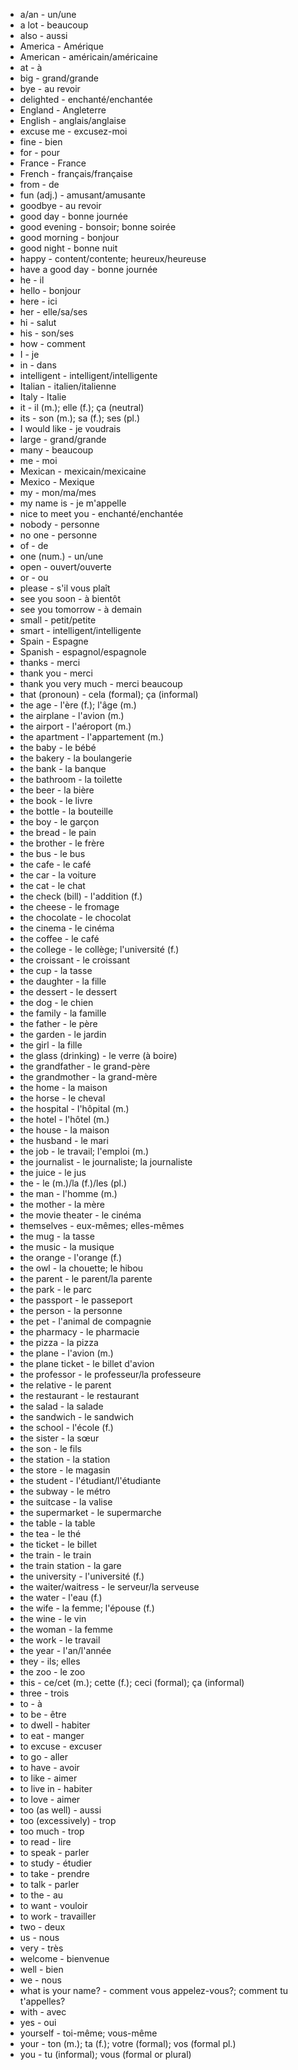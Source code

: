 - a/an - un/une
- a lot - beaucoup
- also - aussi
- America - Amérique
- American - américain/américaine
- at - à
- big - grand/grande
- bye - au revoir
- delighted - enchanté/enchantée
- England - Angleterre
- English - anglais/anglaise
- excuse me - excusez-moi
- fine - bien
- for - pour
- France - France
- French - français/française
- from - de
- fun (adj.) - amusant/amusante
- goodbye - au revoir
- good day - bonne journée
- good evening - bonsoir; bonne soirée
- good morning - bonjour
- good night - bonne nuit
- happy - content/contente; heureux/heureuse
- have a good day - bonne journée
- he - il
- hello - bonjour
- here - ici
- her - elle/sa/ses
- hi - salut
- his - son/ses
- how - comment
- I - je
- in - dans
- intelligent - intelligent/intelligente
- Italian - italien/italienne
- Italy - Italie
- it - il (m.); elle (f.); ça (neutral)
- its - son (m.); sa (f.); ses (pl.)
- I would like - je voudrais
- large - grand/grande
- many - beaucoup
- me - moi
- Mexican - mexicain/mexicaine
- Mexico - Mexique
- my - mon/ma/mes
- my name is - je m'appelle
- nice to meet you - enchanté/enchantée
- nobody - personne
- no one - personne
- of - de
- one (num.) - un/une
- open - ouvert/ouverte
- or - ou
- please - s'il vous plaît
- see you soon - à bientôt
- see you tomorrow - à demain
- small - petit/petite
- smart - intelligent/intelligente
- Spain - Espagne
- Spanish - espagnol/espagnole
- thanks - merci
- thank you - merci
- thank you very much - merci beaucoup
- that (pronoun) - cela (formal); ça (informal)
- the age - l'ère (f.); l'âge (m.)
- the airplane - l'avion (m.)
- the airport - l'aéroport (m.)
- the apartment - l'appartement (m.)
- the baby - le bébé
- the bakery - la boulangerie
- the bank - la banque
- the bathroom - la toilette
- the beer - la bière
- the book - le livre
- the bottle - la bouteille
- the boy - le garçon
- the bread - le pain
- the brother - le frère
- the bus - le bus
- the cafe - le café
- the car - la voiture
- the cat - le chat
- the check (bill) - l'addition (f.)
- the cheese - le fromage
- the chocolate - le chocolat
- the cinema - le cinéma
- the coffee - le café
- the college - le collège; l'université (f.)
- the croissant - le croissant
- the cup - la tasse
- the daughter - la fille
- the dessert - le dessert
- the dog - le chien
- the family - la famille
- the father - le père
- the garden - le jardin
- the girl - la fille
- the glass (drinking) - le verre (à boire)
- the grandfather - le grand-père
- the grandmother - la grand-mère
- the home - la maison
- the horse - le cheval
- the hospital - l'hôpital (m.)
- the hotel - l'hôtel (m.)
- the house - la maison
- the husband - le mari
- the job - le travail; l'emploi (m.)
- the journalist - le journaliste; la journaliste
- the juice - le jus
- the - le (m.)/la (f.)/les (pl.)
- the man - l'homme (m.)
- the mother - la mère
- the movie theater - le cinéma
- themselves - eux-mêmes; elles-mêmes
- the mug - la tasse
- the music - la musique
- the orange - l'orange (f.)
- the owl - la chouette; le hibou
- the parent - le parent/la parente
- the park - le parc
- the passport - le passeport
- the person - la personne
- the pet - l'animal de compagnie
- the pharmacy - le pharmacie
- the pizza - la pizza
- the plane - l'avion (m.)
- the plane ticket - le billet d'avion
- the professor - le professeur/la professeure
- the relative - le parent
- the restaurant - le restaurant
- the salad - la salade
- the sandwich - le sandwich
- the school - l'école (f.)
- the sister - la sœur
- the son - le fils
- the station - la station
- the store - le magasin
- the student - l'étudiant/l'étudiante
- the subway - le métro
- the suitcase - la valise
- the supermarket - le supermarche
- the table - la table
- the tea - le thé
- the ticket - le billet
- the train - le train
- the train station - la gare
- the university - l'université (f.)
- the waiter/waitress - le serveur/la serveuse
- the water - l'eau (f.)
- the wife - la femme; l'épouse (f.)
- the wine - le vin
- the woman - la femme
- the work - le travail
- the year - l'an/l'année
- they - ils; elles
- the zoo - le zoo
- this - ce/cet (m.); cette (f.); ceci (formal); ça (informal)
- three - trois
- to - à
- to be - être
- to dwell - habiter
- to eat - manger
- to excuse - excuser
- to go - aller
- to have - avoir
- to like - aimer
- to live in - habiter
- to love - aimer
- too (as well) - aussi
- too (excessively) - trop
- too much - trop
- to read - lire
- to speak - parler
- to study - étudier
- to take - prendre
- to talk - parler
- to the - au
- to want - vouloir
- to work - travailler
- two - deux
- us - nous
- very - très
- welcome - bienvenue
- well - bien
- we - nous
- what is your name? - comment vous appelez-vous?;  comment tu t'appelles?
- with - avec
- yes - oui
- yourself - toi-même; vous-même
- your - ton (m.); ta (f.); votre (formal); vos (formal pl.)
- you - tu (informal); vous (formal or plural)
